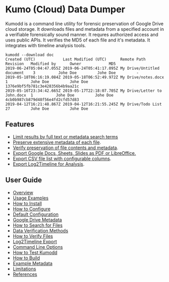 # Kumo (Cloud) Data Dumper

Kumodd is a command line utility for forensic preservation of Google Drive cloud
storage.  It downloads files and metadata from a specified account in a verifiable
forensically sound manner. It requres authorized access and uses public APIs.  It
verifies the MD5 of each file and it's metadata. It integrates with timeline analysis
tools.

``` shell
kumodd --download doc
Created (UTC)            Last Modified (UTC)      Remote Path                   Revision   Modified by      Owner            MD5                       
2019-06-24T05:04:47.055Z 2019-06-24T05:41:17.095Z My Drive/Untitled document    3          Johe Doe         Johe Doe         -
2019-05-18T06:16:19.084Z 2019-05-18T06:52:49.972Z My Drive/notes.docx           1          Johe Doe         Johe Doe         1376e9bf5fb781c3e428356b4b9aa21c
2019-05-16T23:34:42.665Z 2019-05-17T22:18:07.705Z My Drive/Letter to John.docx  1          Johe Doe         Johe Doe         4cb0b987cb879d48f56e4fd2cfd57d83
2019-04-12T16:21:48.867Z 2019-04-12T16:21:55.245Z My Drive/Todo List            27         Johe Doe         Johe Doe         -                   
```
## Features
- [Limit results by full text or metadata search terms](https://github.com/rich-murphey/kumodd/wiki/Search-Query)
- [Preserve extensive metadata of each file](https://github.com/rich-murphey/kumodd/wiki/Example-Metadata).
- [Verify preservation of file contents and metadata](https://github.com/rich-murphey/kumodd/wiki/Methods).
- [Export Google Docs, Sheets, Slides as PDF or LibreOffice.](https://github.com/rich-murphey/kumodd/wiki/Command-line-options)
- [Export CSV file list with configurable columns](https://github.com/rich-murphey/kumodd/wiki/How-to-Configure).
- [Export Log2Timeline for Analysis](https://github.com/rich-murphey/kumodd/wiki/Log2Timeline-Export).

## User Guide
* [Overview](https://github.com/rich-murphey/kumodd/wiki/Home)
* [Usage Examples](https://github.com/rich-murphey/kumodd/wiki/How-to-Use-Kumodd)
* [How to Install](https://github.com/rich-murphey/kumodd/wiki/How-to-Install)  
* [How to Configure](https://github.com/rich-murphey/kumodd/wiki/How-to-Configure)  
* [Default Configuration](https://github.com/rich-murphey/kumodd/wiki/Default-configuration)  
* [Google Drive Metadata](https://github.com/rich-murphey/kumodd/wiki/Metadata)  
* [How to Search for Files](https://github.com/rich-murphey/kumodd/wiki/Search-Query)  
* [Data Verification Methods](https://github.com/rich-murphey/kumodd/wiki/Methods)  
* [How to Verify Files](https://github.com/rich-murphey/kumodd/wiki/How-to-Verify-Data)  
* [Log2Timeline Export](https://github.com/rich-murphey/kumodd/wiki/Log2Timeline-Export)
* [Command Line Options](https://github.com/rich-murphey/kumodd/wiki/Command-line-options)  
* [How to Test Kumodd](https://github.com/rich-murphey/kumodd/wiki/How-to-Test-Kumodd)  
* [How to Build](https://github.com/rich-murphey/kumodd/wiki/How-to-Build)  
* [Example Metadata](https://github.com/rich-murphey/kumodd/wiki/Example-Metadata)  
* [Limitations](https://github.com/rich-murphey/kumodd/wiki/Limitations)  
* [References](https://github.com/rich-murphey/kumodd/wiki/References)  
